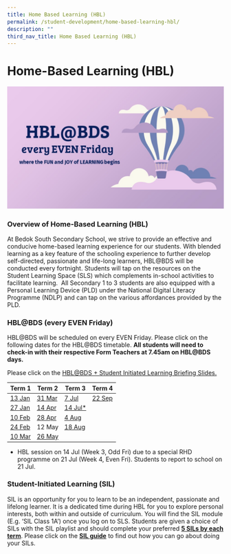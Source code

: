 ```yaml
---
title: Home Based Learning (HBL)
permalink: /student-development/home-based-learning-hbl/
description: ""
third_nav_title: Home Based Learning (HBL)
---
```

Home-Based Learning (HBL)
=========================

![](/images/HBL.png)

### Overview of Home-Based Learning (HBL)&nbsp;

At&nbsp;Bedok South Secondary School, we strive to provide an effective and conducive home-based learning experience for our students. With blended learning as a key feature of the schooling experience to further develop self-directed, passionate and life-long learners, HBL@BDS will be conducted every fortnight. Students will tap on the resources on the Student Learning Space (SLS) which complements in-school activities to facilitate learning.&nbsp;&nbsp;All Secondary 1 to 3 students are also equipped with a Personal Learning Device (PLD) under the National Digital Literacy Programme (NDLP) and can tap on the various affordances provided by the PLD.

### HBL@BDS (every EVEN Friday)

HBL@BDS will be scheduled on every EVEN Friday. Please click on the following dates for the HBL@BDS timetable.&nbsp;<b>All students will need to check-in with their respective Form Teachers at 7.45am on HBL@BDS days.</b>


Please click on the [HBL@BDS + Student Initiated Learning Briefing Slides.](/files/SILStudent%20Guide.pdf)



| <b>Term 1</b> |  <b>Term 2</b>  | <b>Term 3</b> | <b>Term 4</b>
| -------- | -------- | -------- | -------- |
| [13 Jan](/files/13Jan.pdf) |  [31 Mar](/files/31Mar.pdf)   | [7 Jul](/files/HBL/jul72023.pdf)     | [22 Sep](/files/HBL/sep222023.pdf)     |
| [27 Jan](/files/27Jan.pdf) |   [14 Apr](/files/14Apr.pdf)   | [14 Jul*](/files/HBL/jul142023.pdf)    |     |
| [10 Feb](/files/10Feb.pdf) |  [28 Apr](/files/28aprhblupdated1.pdf)  | [4 Aug](/files/HBL/aug42023.pdf)     |     |
| [24 Feb](/files/24Feb.pdf) | 12 May    | [18 Aug](/files/HBL/aug182023.pdf)   |      |
| [10 Mar](/files/10Mar.pdf) |   [26 May](/files/26May.pdf)   |    |      |



*  HBL session on 14 Jul (Week 3, Odd Fri) due to a special RHD programme on 21 Jul (Week 4, Even Fri). Students to report to school on 21 Jul.

### Student-Initiated Learning (SIL)

SIL is an opportunity for you to learn to be an independent, passionate and lifelong learner. It is a dedicated time during HBL for you to explore personal interests, both within and outside of curriculum. You will find the SIL module (E.g. ‘SIL Class 1A’) once you log on to SLS. Students are given a choice of SILs with the SIL playlist and should complete your preferred&nbsp;<u><b>5 SILs by each term</b></u>. Please click on the&nbsp;[<b>SIL guide</b>](/files/SILStudentGuide.pdf)&nbsp;to find out how you can go about doing your SILs.